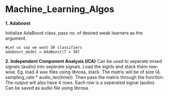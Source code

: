 # Machine_Learning_Algos

**1. Adaboost**

Initialize AdaBoost class, pass no. of desired weak learners as the argument.

```
#Let us say we want 30 classifiers
adaboost_model = AdaBoost(T = 30)
```

**2. Independent Component Analysis (ICA)**
Can be used to seperate mixed signals (audio) into seperate signals.
Load the signls and stack them row-wise.
Eg. load 4 wav files using librosa, stack. The matrix will be of size (4, sampling_rate * audio_len(time)).
    Then pass the matrix through the function.
    The output will also have 4 rows. Each row is a seperated signal (audio).
    Can be saved as audio file using librosa.

